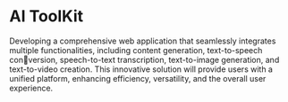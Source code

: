 # AI ToolKit
Developing a comprehensive web application that seamlessly integrates multiple functionalities, including content generation, 
text-to-speech conversion, speech-to-text transcription, text-to-image generation, and text-to-video creation. 
This innovative solution will provide users with a unified platform, enhancing efficiency, versatility,
and the overall user experience.
